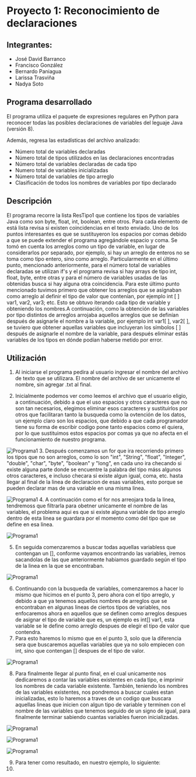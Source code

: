 # Proyecto 1: Reconocimiento de declaraciones

## Integrantes: 


* José David Barranco 
* Francisco González
* Bernardo Paniagua
* Larissa Trasviña
* Nadya Soto

## Programa desarrollado

El programa utiliza el paquete de expresiones regulares en Python para reconocer todas las posibles declaraciones de variables del leguaje Java (versión 8). 

Además, regresa las estadísticas del archivo analizado:

* Número total de variables declaradas
* Número total de tipos utilizados en las declaraciones encontradas
* Número total de variables declaradas de cada tipo
* Numero total de variables inicializadas
* Número total de variables de tipo arreglo
* Clasificación de todos los nombres de variables por tipo declarado

## Descripción
El programa recorre la lista ResTipo1 que contiene los tipos de variables Java como son byte, float, int, boolean, entre otros. Para cada elemento de está lista revisa si existen coincidencias en el texto enviado. 
Uno de los puntos interesantes es que se sustituyeron los espacios por comas debido a que se puede extender el programa agregándole espacio y coma. 
Se tomó en cuenta los arreglos como un tipo de variable, en lugar de considerarlos por separado, por ejemplo, si hay un arreglo de enteros no se toma como tipo entero, sino como arreglo.
Particularmente en el último punto, mencionado anteriormente, para el número total de variables declaradas se utilizan if's y el programa revisa si hay arrays de tipo int, float, byte, entre otras y para el número de variables usadas de las obtenidas busca si hay alguna otra coincidencia. Para este último punto mencionado tuvimos primero que obtener los arreglos que se asignaban como arreglo al definir el tipo de valor que contenían, por ejemplo int [ ] var1, var2, var3; etc.
Esto se obtuvo iterando cada tipo de variable y obteniendo los nombres.A continuación, como la obtención de las variables por tipo distintos de arreglos arrojaba aquellos arreglos que se definían después de asignarle el nombre a la variable, por ejemplo int var1[ ], var2[ ], se tuviero que obtener aquellas variables que incluyeran los símbolos [ ] después de asignarle el nombre de la variable, para después eliminar estás variables de los tipos en dónde podían haberse metido por error.


## Utilización

1. Al iniciarse el programa pedira al usuario ingresar el nombre del archivo de texto que se utilizara.
El nombre del archivo de ser unicamente el nombre, sin agregar .txt al final.

2. Inicialmente podemos ver como leemos el archivo que el usuario eligio, a continuación, debido a que el uso espacios y otros caracteres que no son tan necesarios, elegimos eliminar esos caracteres y sustituirlos por otros que facilitaran tanto la busqueda como la ovtención de los datos, un ejemplo claro son los espacios, que debido a que cada programador tiene su forma de escribir codigo pone tanto espacios como el quiera, por lo que sustituimos estos espacios por comas ya que no afecta en el funcionamiento de nuestro programa.

![Programa1](./Imagenes/1.png)
3. Después comenzamos un for que ira recorriendo primero los tipos que no son arreglos, como lo son "int", "String", "float", "Integer", "double", "char", "byte", "boolean" y "long", en cada uno ira checando si existe alguna parte donde se encuentre la palabra del tipo máss algunos otros caracteres, e incluso checara si existe algun igual, coma, etc. hasta llegar al final de la linea de declaracion de esas variables, esto porque se pueden declarar mas de una variable en una misma linea.

![Programa1](./Imagenes/2.png)
4. A continuación como el for nos arreojara toda la linea, tendremoss que filtrarla para obetner unicamente el nombre de las variables, el problema aqui es que si existe alguna variable de tipo arreglo dentro de esta linea se guardara por el momento como del tipo que se define en esa linea.

![Programa1](./Imagenes/3.png)

5. En seguida comenzaremos a buscar todas aquellas variabless que contengan un [], conforme vayamos encontrando las variables, iremos sacandolas de las que anteriormente habiamos guardado según el tipo de la linea en la que se encontraban.

![Programa1](./Imagenes/4.png)

6. Continuando con la busqueda de variables, comenzaremos a hacer lo mismo que hicimos en el punto 3, pero ahora con el tipo arreglo, y debido a que ya tenemos aquellos nombres de arreglos que se encontraban en algunas lineas de ciertos tipos de variables, nos enfocaremos ahora en aquellos que se definen como arreglos despues de asignar el tipo de variable que es, un ejemplo es int[] var1, esta variable se le define como arreglo despues de elegir el tipo de valor que contendra.
7. Para esto haremos lo mismo que en el punto 3, solo que la diferencia sera que buscaremos aquellas variables que ya no solo empiecen con int, sino que contengan [] despues de el tipo de valor.

![Programa1](./Imagenes/5.png)

8. Para finalmente llegar al punto final, en el cual unicamente nos dedicaremos a contar las variables existentes en cada tipo, e imprimir los nombres de cada variable existente. También, teniendo los nombres de las variables existentes, nos pondremos a buscar cuales estan inicializadas, esto lo haremos a traves de un codigo que buscara aquellas lineas que inicien con algun tipo de variable y terminen con el nombre de las variables que tenemos seguido de un signo de igual, para finalmente terminar sabiendo cuantas variables fueron inicializadas.

![Programa1](./Imagenes/6.png)

![Programa1](./Imagenes/7.png)

![Programa1](./Imagenes/8.png)


9. Para tener como resultado, en nuestro ejemplo, lo siguiente:
10. 
